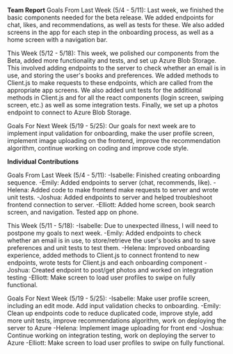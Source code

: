 **Team Report**
Goals From Last Week (5/4 - 5/11): Last week, we finished the basic components needed for the beta release. We added endpoints for chat, likes, and recommendations, as well as tests for these. We also added screens in the app for each step in the onboarding process, as well as a home screen with a navigation bar.

This Week (5/12 - 5/18): This week, we polished our components from the Beta, added more functionality and tests, and set up Azure Blob Storage. This involved adding endpoints to the server to check whether an email is in use, and storing the user's books and preferences. We  added methods to Client.js to make requests to these endpoints, which are called from the appropriate app screens. We also added unit tests for the additional methods in Client.js and for all the react components (login screen, swiping screen, etc.) as well as some integration tests. Finally, we set up a photos endpoint to connect to Azure Blob Storage.

Goals For Next Week (5/19 - 5/25): Our goals for next week are to implement input validation for onboarding, make the user profile screen, implement image uploading on the frontend, improve the recommendation algorithm, continue working on coding and improve code style.

**Individual Contributions**

Goals From Last Week (5/4 - 5/11):
-Isabelle: Finished creating onboarding sequence.
-Emily: Added endpoints to server (chat, recommends, like).
-Helena: Added code to make frontend make requests to server and wrote unit tests.
-Joshua: Added endpoints to server and helped troubleshoot frontend connection to server.
-Elliott: Added home screen, book search screen, and navigation. Tested app on phone.

This Week (5/11 - 5/18):
-Isabelle: Due to unexpected illness, I will need to postpone my goals to next week.
-Emily: Added endpoints to check whether an email is in use, to store/retrieve the user's books and to save preferences and unit tests to test them.
-Helena: Improved onboarding experience, added methods to Client.js to connect frontend to new endpoints, wrote tests for Client.js and each onboarding component
-Joshua: Created endpoint to post/get photos and worked on integration testing
-Elliott: Make screen to load user profiles to swipe on fully functional.

Goals For Next Week (5/19 - 5/25):
-Isabelle: Make user profile screen, including an edit mode. Add input validation checks to onboarding.
-Emily: Clean up endpoints code to reduce duplicated code, improve style, add more unit tests, improve recommendations algorithm, work on deploying the server to Azure
-Helena: Implement image uploading for front end
-Joshua: Continue working on integration testing, work on deploying the server to Azure
-Elliott: Make screen to load user profiles to swipe on fully functional.